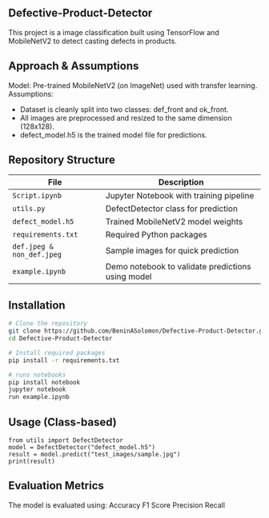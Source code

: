 ## Defective-Product-Detector
This project is a image classification built using TensorFlow and MobileNetV2 to detect casting defects in products. 

## Approach & Assumptions
Model: Pre-trained MobileNetV2 (on ImageNet) used with transfer learning.
Assumptions:
- Dataset is cleanly split into two classes: def_front and ok_front.
- All images are preprocessed and resized to the same dimension (128x128).
- defect_model.h5 is the trained model file for predictions.

## Repository Structure
| File                           | Description                                       |
| -------------------------------| --------------------------------------------------|
| `Script.ipynb`                 | Jupyter Notebook with training pipeline           |
| `utils.py`                     | DefectDetector class for prediction               |
| `defect_model.h5`              | Trained MobileNetV2 model weights                 |
| `requirements.txt`             | Required Python packages                          |
| `def.jpeg & non_def.jpeg`      | Sample images for quick prediction                |
| `example.ipynb`                | Demo notebook to validate predictions using model |

## Installation
```bash
# Clone the repository
git clone https://github.com/BeninASolomon/Defective-Product-Detector.git
cd Defective-Product-Detector

# Install required packages
pip install -r requirements.txt

# runs notebooks
pip install notebook
jupyter notebook
run example.ipynb
```

## Usage (Class-based)
```
from utils import DefectDetector
model = DefectDetector("defect_model.h5")
result = model.predict("test_images/sample.jpg")
print(result)
```

## Evaluation Metrics
The model is evaluated using:
Accuracy
F1 Score
Precision
Recall


